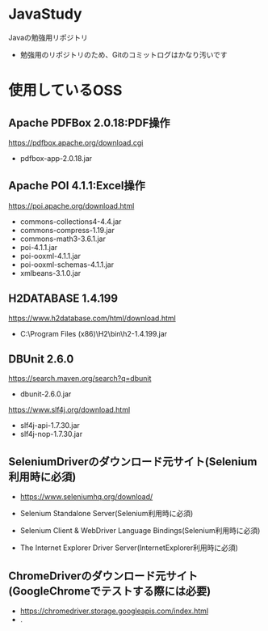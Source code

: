 # JavaStudy
Javaの勉強用リポジトリ
* 勉強用のリポジトリのため、Gitのコミットログはかなり汚いです

# 使用しているOSS
## Apache PDFBox 2.0.18:PDF操作
https://pdfbox.apache.org/download.cgi

* pdfbox-app-2.0.18.jar


## Apache POI 4.1.1:Excel操作
https://poi.apache.org/download.html

* commons-collections4-4.4.jar
* commons-compress-1.19.jar
* commons-math3-3.6.1.jar
* poi-4.1.1.jar
* poi-ooxml-4.1.1.jar
* poi-ooxml-schemas-4.1.1.jar
* xmlbeans-3.1.0.jar

## H2DATABASE 1.4.199
https://www.h2database.com/html/download.html

* C:\Program Files (x86)\H2\bin\h2-1.4.199.jar

## DBUnit 2.6.0
https://search.maven.org/search?q=dbunit

* dbunit-2.6.0.jar

https://www.slf4j.org/download.html
* slf4j-api-1.7.30.jar
* slf4j-nop-1.7.30.jar

## SeleniumDriverのダウンロード元サイト(Selenium利用時に必須)
*   https://www.seleniumhq.org/download/

  * Selenium Standalone Server(Selenium利用時に必須)
  * Selenium Client & WebDriver Language Bindings(Selenium利用時に必須)
  * The Internet Explorer Driver Server(InternetExplorer利用時に必須)

## ChromeDriverのダウンロード元サイト(GoogleChromeでテストする際には必要)
*   https://chromedriver.storage.googleapis.com/index.html
  * .